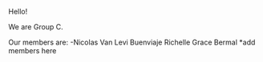 Hello!

We are Group C. 

Our members are:
-Nicolas Van Levi Buenviaje
Richelle Grace Bermal
*add members here
